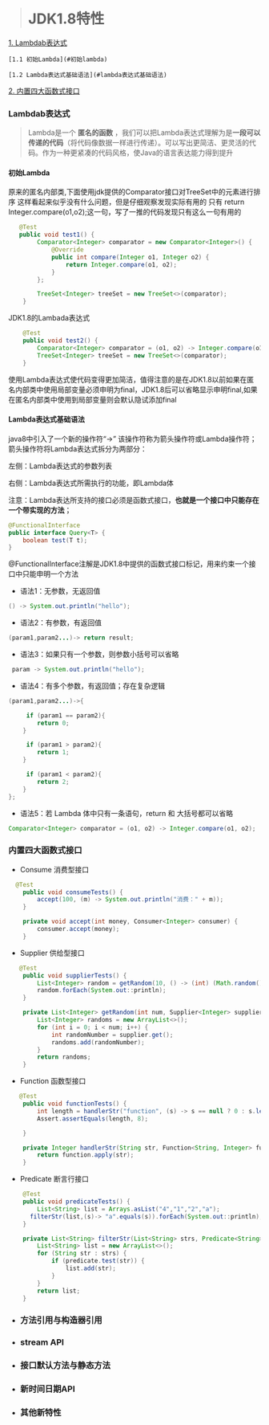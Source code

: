 > # JDK1.8特性

[1. Lambdab表达式](#lambdab表达式)

    [1.1 初始Lambda](#初始lambda)
    
    [1.2 Lambda表达式基础语法](#lambda表达式基础语法)
    
[2. 内置四大函数式接口](#内置四大函数式接口)





### Lambdab表达式

> Lambda是一个 **匿名的函数** ，我们可以把Lambda表达式理解为是**一段可以传递的代码**（将代码像数据一样进行传递）。可以写出更简洁、更灵活的代码。作为一种更紧凑的代码风格，使Java的语言表达能力得到提升

#### 初始Lambda

原来的匿名内部类,下面使用jdk提供的Comparator接口对TreeSet中的元素进行排序 这样看起来似乎没有什么问题，但是仔细观察发现实际有用的
只有  return Integer.compare(o1,o2);这一句，写了一推的代码发现只有这么一句有用的

```java
   @Test
   public void test1() {
        Comparator<Integer> comparator = new Comparator<Integer>() {
            @Override
            public int compare(Integer o1, Integer o2) {
                return Integer.compare(o1, o2);
            }
        };

        TreeSet<Integer> treeSet = new TreeSet<>(comparator);
    }
```

JDK1.8的Lambada表达式

```java
    @Test
    public void test2() {
        Comparator<Integer> comparator = (o1, o2) -> Integer.compare(o1, o2);
        TreeSet<Integer> treeSet = new TreeSet<>(comparator);
    }
```

使用Lambda表达式使代码变得更加简洁，值得注意的是在JDK1.8以前如果在匿名内部类中使用局部变量必须申明为final，JDK1.8后可以省略显示申明final,如果在匿名内部类中使用到局部变量则会默认隐试添加final

#### Lambda表达式基础语法

java8中引入了一个新的操作符“->” 该操作符称为箭头操作符或Lambda操作符；箭头操作符将Lambda表达式拆分为两部分：
 
左侧：Lambda表达式的参数列表
 
右侧：Lambda表达式所需执行的功能，即Lambda体

注意：Lambda表达所支持的接口必须是函数式接口，**也就是一个接口中只能存在一个带实现的方法**；

```java
@FunctionalInterface
public interface Query<T> {
    boolean test(T t);
}
```

@FunctionalInterface注解是JDK1.8中提供的函数式接口标记，用来约束一个接口中只能申明一个方法

* 语法1：无参数，无返回值

```java
() -> System.out.println("hello");
```

*  语法2：有参数，有返回值

```java
(param1,param2...)-> return result;
```
*  语法3：如果只有一个参数，则参数小括号可以省略

```java
 param -> System.out.println("hello");
```
*  语法4：有多个参数，有返回值；存在复杂逻辑

```java
(param1,param2...)->{

     if (param1 == param2){
        return 0;
    }

     if (param1 > param2){
        return 1;
    }

     if (param1 < param2){
        return 2;
    }
};
```
*  语法5：若 Lambda 体中只有一条语句，return 和 大括号都可以省略

```java
Comparator<Integer> comparator = (o1, o2) -> Integer.compare(o1, o2);
```

### 内置四大函数式接口

* Consume<T>  消费型接口

```java
  @Test
    public void consumeTests() {
        accept(100, (m) -> System.out.println("消费：" + m));
    }

    private void accept(int money, Consumer<Integer> consumer) {
        consumer.accept(money);
    }
```

* Supplier<T> 供给型接口

```java
   @Test
    public void supplierTests() {
        List<Integer> random = getRandom(10, () -> (int) (Math.random() * 1000));
        random.forEach(System.out::println);
    }

    private List<Integer> getRandom(int num, Supplier<Integer> supplier) {
        List<Integer> randoms = new ArrayList<>();
        for (int i = 0; i < num; i++) {
            int randomNumber = supplier.get();
            randoms.add(randomNumber);
        }
        return randoms;
    }
```
* Function<T> 函数型接口

```java
   @Test
    public void functionTests() {
        int length = handlerStr("function", (s) -> s == null ? 0 : s.length());
        Assert.assertEquals(length, 8);

    }

    private Integer handlerStr(String str, Function<String, Integer> function) {
        return function.apply(str);
    }
```
* Predicate<T> 断言行接口

```java
    @Test
    public void predicateTests() {
        List<String> list = Arrays.asList("4","1","2","a");
      filterStr(list,(s)-> "a".equals(s)).forEach(System.out::println);
    }

    private List<String> filterStr(List<String> strs, Predicate<String> predicate) {
        List<String> list = new ArrayList<>();
        for (String str : strs) {
            if (predicate.test(str)) {
                list.add(str);
            }
        }
        return list;
    }
```

 


* ### 方法引用与构造器引用

* ### stream API

* ### 接口默认方法与静态方法

* ### 新时间日期API

* ### 其他新特性
